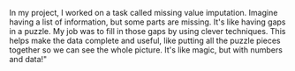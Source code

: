 In my project, I worked on a task called missing value imputation. Imagine having a list of information, but some parts are missing. It's like having gaps in a puzzle. My job was to fill in those gaps by using clever techniques. This helps make the data complete and useful, like putting all the puzzle pieces together so we can see the whole picture. It's like magic, but with numbers and data!"
